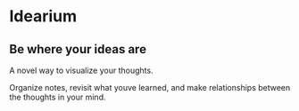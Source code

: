 # Idearium

## Be where your ideas are

A novel way to visualize your thoughts.

Organize notes, revisit what youve learned, and make relationships between the thoughts in your mind.
